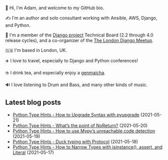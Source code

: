 <p>
  👋 Hi, I'm Adam, and welcome to my GitHub bio.
</p>
<p>
  ✍️ I'm an author and solo consultant working with Ansible, AWS, Django, and Python.
</p>
<p>
  🦄 I'm a member of the <a href="https://www.djangoproject.com/foundation/teams/">Django project</a> Technical Board (2.2 through 4.0 release cycles),
  and a co-organizer of the <a href="https://www.djangolondon.com/">The London Django Meetup</a>.
</p>
<p>
  🇬🇧 I'm based in London, UK.
</p>
<p>
  ✈️ I love to travel, especially to Django and Python conferences!
</p>
<p>
  ☕️ I drink tea, and especially enjoy a <a href="https://en.wikipedia.org/wiki/Genmaicha">genmaicha</a>.
</p>
<p>
  🔊 I love listening to Drum and Bass, and many other kinds of music.
</p>

## Latest blog posts

* [Python Type Hints - How to Upgrade Syntax with pyupgrade](https://adamj.eu/tech/2021/05/21/python-type-hints-how-to-upgrade-syntax-with-pyupgrade/) (2021-05-21)
* [Python Type Hints - What’s the point of NoReturn?](https://adamj.eu/tech/2021/05/20/python-type-hints-whats-the-point-of-noreturn/) (2021-05-20)
* [Python Type Hints - How to use Mypy’s unreachable code detection](https://adamj.eu/tech/2021/05/19/python-type-hints-mypy-unreachable-code-detection/) (2021-05-19)
* [Python Type Hints - Duck typing with Protocol](https://adamj.eu/tech/2021/05/18/python-type-hints-duck-typing-with-protocol/) (2021-05-18)
* [Python Type Hints - How to Narrow Types with isinstance(), assert, and Literal](https://adamj.eu/tech/2021/05/17/python-type-hints-how-to-narrow-types-with-isinstance-assert-literal/) (2021-05-17)
